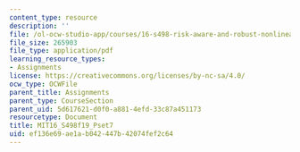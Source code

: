 ```yaml
---
content_type: resource
description: ''
file: /ol-ocw-studio-app/courses/16-s498-risk-aware-and-robust-nonlinear-planning-fall-2019/ef136e69ae1ab042447b42074fef2c64_MIT16_S498f19_Pset7.pdf
file_size: 265903
file_type: application/pdf
learning_resource_types:
- Assignments
license: https://creativecommons.org/licenses/by-nc-sa/4.0/
ocw_type: OCWFile
parent_title: Assignments
parent_type: CourseSection
parent_uid: 5d617621-d0f0-a881-4efd-33c87a451173
resourcetype: Document
title: MIT16_S498f19_Pset7
uid: ef136e69-ae1a-b042-447b-42074fef2c64
---
```

